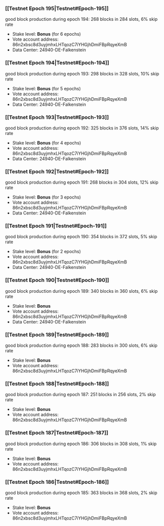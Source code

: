 ### [[Testnet Epoch 195|Testnet#Epoch-195]]
good block production during epoch 194: 268 blocks in 284 slots, 6% skip rate
* Stake level: **Bonus** (for 6 epochs)
* Vote account address: 86n2xbsc8d3uyjmhxLHTqozC7iYHGjhDmiFBpRqyeXmB
* Data Center: 24940-DE-Falkenstein
### [[Testnet Epoch 194|Testnet#Epoch-194]]
good block production during epoch 193: 298 blocks in 328 slots, 10% skip rate
* Stake level: **Bonus** (for 5 epochs)
* Vote account address: 86n2xbsc8d3uyjmhxLHTqozC7iYHGjhDmiFBpRqyeXmB
* Data Center: 24940-DE-Falkenstein
### [[Testnet Epoch 193|Testnet#Epoch-193]]
good block production during epoch 192: 325 blocks in 376 slots, 14% skip rate
* Stake level: **Bonus** (for 4 epochs)
* Vote account address: 86n2xbsc8d3uyjmhxLHTqozC7iYHGjhDmiFBpRqyeXmB
* Data Center: 24940-DE-Falkenstein
### [[Testnet Epoch 192|Testnet#Epoch-192]]
good block production during epoch 191: 268 blocks in 304 slots, 12% skip rate
* Stake level: **Bonus** (for 3 epochs)
* Vote account address: 86n2xbsc8d3uyjmhxLHTqozC7iYHGjhDmiFBpRqyeXmB
* Data Center: 24940-DE-Falkenstein
### [[Testnet Epoch 191|Testnet#Epoch-191]]
good block production during epoch 190: 354 blocks in 372 slots, 5% skip rate
* Stake level: **Bonus** (for 2 epochs)
* Vote account address: 86n2xbsc8d3uyjmhxLHTqozC7iYHGjhDmiFBpRqyeXmB
* Data Center: 24940-DE-Falkenstein
### [[Testnet Epoch 190|Testnet#Epoch-190]]
good block production during epoch 189: 340 blocks in 360 slots, 6% skip rate
* Stake level: **Bonus**
* Vote account address: 86n2xbsc8d3uyjmhxLHTqozC7iYHGjhDmiFBpRqyeXmB
* Data Center: 24940-DE-Falkenstein
### [[Testnet Epoch 189|Testnet#Epoch-189]]
good block production during epoch 188: 283 blocks in 300 slots, 6% skip rate
* Stake level: **Bonus**
* Vote account address: 86n2xbsc8d3uyjmhxLHTqozC7iYHGjhDmiFBpRqyeXmB
### [[Testnet Epoch 188|Testnet#Epoch-188]]
good block production during epoch 187: 251 blocks in 256 slots, 2% skip rate
* Stake level: **Bonus**
* Vote account address: 86n2xbsc8d3uyjmhxLHTqozC7iYHGjhDmiFBpRqyeXmB
### [[Testnet Epoch 187|Testnet#Epoch-187]]
good block production during epoch 186: 306 blocks in 308 slots, 1% skip rate
* Stake level: **Bonus**
* Vote account address: 86n2xbsc8d3uyjmhxLHTqozC7iYHGjhDmiFBpRqyeXmB
### [[Testnet Epoch 186|Testnet#Epoch-186]]
good block production during epoch 185: 363 blocks in 368 slots, 2% skip rate
* Stake level: **Bonus**
* Vote account address: 86n2xbsc8d3uyjmhxLHTqozC7iYHGjhDmiFBpRqyeXmB
